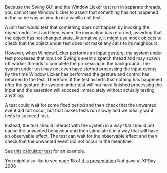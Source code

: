 Because the Swing GUI and the Window Licker test run in separate threads, you cannot use Window Licker to assert that something has _not_ happened in the same way as you do in a vanilla unit test.

A unit test would test that something does not happen by invoking the object under test and then, when the invocation has returned, asserting that the object has not changed state.  Alternatively, it might use [mock objects](http://www.mockobjects.com) to check that the object under test does not make any calls to its neighbours.

However, when Window Licker performs an input gesture, the system under test processes that input on Swing's event dispatch thread and may spawn off worker threads to complete the processing in the background.  The system under test may not even have _started_ processing the input events by the time Window Licker has performed the  gesture and control has returned to the test.  Therefore, if the test asserts that nothing has happened after the gesture the system under test will not have finished processing the input and the assertion will succeed immediately without actually testing anything.

A test could wait for some fixed period and then check that the unwanted event did not occur, but that makes tests run slowly and we ideally want tests to succeed fast.

Instead, the test should interact with the system in a way that should not cause the unwanted behaviour and then stimulate it in a way that will have an observable effect. The test can wait for the observable effect and then check that the unwanted event did not occur in the meantime.

See [this calculator test](http://code.google.com/p/windowlicker/source/browse/trunk/calculator-example/end-to-end-tests/com/objogate/wl/example/calculator/tests/ExampleWhenNothingHappensTests.java) for an example.

You might also like to see page 18 of [this presentation](http://www.natpryce.com/presentations/xpday-2008.pdf) Nat gave at XPDay 2008